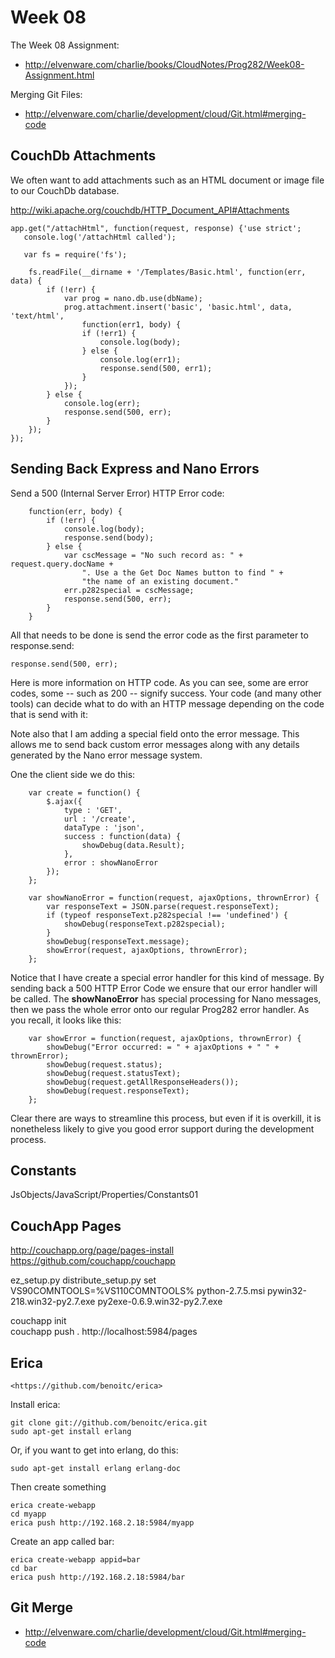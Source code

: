 Week 08
=======

The Week 08 Assignment:

- <http://elvenware.com/charlie/books/CloudNotes/Prog282/Week08-Assignment.html>

Merging Git Files:

- <http://elvenware.com/charlie/development/cloud/Git.html#merging-code>

CouchDb Attachments
-------------------

We often want to add attachments such as an HTML document or image file
to our CouchDb database.

<http://wiki.apache.org/couchdb/HTTP_Document_API#Attachments>

~~~~
app.get("/attachHtml", function(request, response) {'use strict';
   console.log('/attachHtml called');
   
   var fs = require('fs');

    fs.readFile(__dirname + '/Templates/Basic.html', function(err, data) {
        if (!err) {
            var prog = nano.db.use(dbName);
            prog.attachment.insert('basic', 'basic.html', data, 'text/html',
                function(err1, body) {
                if (!err1) {
                    console.log(body);
                } else {
                    console.log(err1);
                    response.send(500, err1);
                }
            });
        } else {
            console.log(err);
            response.send(500, err);
        }
    }); 
});
~~~~

Sending Back Express and Nano Errors
-----------------------------------

Send a 500 (Internal Server Error) HTTP Error code:

~~~~
	function(err, body) {
        if (!err) {
            console.log(body);
            response.send(body);
        } else {
            var cscMessage = "No such record as: " + request.query.docName +
                ". Use a the Get Doc Names button to find " +
                "the name of an existing document."
            err.p282special = cscMessage;
        	response.send(500, err);
        }
    }
~~~~

All that needs to be done is send the error code as the first parameter
to response.send:

	response.send(500, err);
	
Here is more information on HTTP code. As you can see, some are error
codes, some -- such as 200 -- signify success. Your code (and many other
tools) can decide what to do with an HTTP message depending on the 
code that is send with it:



Note also that I am adding a special field onto the error message. This
allows me to send back custom error messages along with any details
generated by the Nano error message system.

One the client side we do this:

~~~~
	var create = function() {
        $.ajax({
            type : 'GET',
            url : '/create',
            dataType : 'json',
            success : function(data) {
                showDebug(data.Result);
            },
            error : showNanoError
        });
    };

    var showNanoError = function(request, ajaxOptions, thrownError) {
        var responseText = JSON.parse(request.responseText);
        if (typeof responseText.p282special !== 'undefined') {
            showDebug(responseText.p282special);
        }
        showDebug(responseText.message);
        showError(request, ajaxOptions, thrownError);
    };
~~~~

Notice that I have create a special error handler for this kind of
message. By sending back a 500 HTTP Error Code we ensure that our
error handler will be called. The **showNanoError** has special 
processing for Nano messages, then we pass the whole error onto our
regular Prog282 error handler. As you recall, it looks like this:

~~~~
    var showError = function(request, ajaxOptions, thrownError) {
        showDebug("Error occurred: = " + ajaxOptions + " " + thrownError);
        showDebug(request.status);
        showDebug(request.statusText);
        showDebug(request.getAllResponseHeaders());
        showDebug(request.responseText);
    };
~~~~

Clear there are ways to streamline this process, but even if it is 
overkill, it is nonetheless likely to give you good error support during
the development process.

Constants
---------

JsObjects/JavaScript/Properties/Constants01

CouchApp Pages
--------------

http://couchapp.org/page/pages-install
https://github.com/couchapp/couchapp

ez_setup.py
distribute_setup.py
set VS90COMNTOOLS=%VS110COMNTOOLS%
python-2.7.5.msi
pywin32-218.win32-py2.7.exe
py2exe-0.6.9.win32-py2.7.exe

couchapp init  
couchapp push . http://localhost:5984/pages

Erica
-----

	<https://github.com/benoitc/erica>

Install erica:
	
	git clone git://github.com/benoitc/erica.git
	sudo apt-get install erlang

Or, if you want to get into erlang, do this:

	sudo apt-get install erlang erlang-doc

Then create something

	erica create-webapp
	cd myapp
	erica push http://192.168.2.18:5984/myapp

Create an app called bar:

	erica create-webapp appid=bar
	cd bar
	erica push http://192.168.2.18:5984/bar

Git Merge
---------

- <http://elvenware.com/charlie/development/cloud/Git.html#merging-code>
